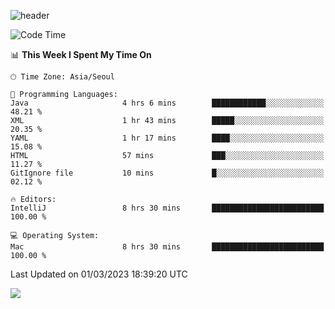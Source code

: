 ![header](https://capsule-render.vercel.app/api?type=Egg&color=timeAuto&height=300&section=header&text=PoPo&fontSize=90&animation=fadeIn)

  <!--START_SECTION:waka-->
![Code Time](http://img.shields.io/badge/Code%20Time-523%20hrs%2038%20mins-blue)

📊 **This Week I Spent My Time On** 

```text
🕑︎ Time Zone: Asia/Seoul

💬 Programming Languages: 
Java                     4 hrs 6 mins        ████████████░░░░░░░░░░░░░   48.21 % 
XML                      1 hr 43 mins        █████░░░░░░░░░░░░░░░░░░░░   20.35 % 
YAML                     1 hr 17 mins        ████░░░░░░░░░░░░░░░░░░░░░   15.08 % 
HTML                     57 mins             ███░░░░░░░░░░░░░░░░░░░░░░   11.27 % 
GitIgnore file           10 mins             █░░░░░░░░░░░░░░░░░░░░░░░░   02.12 % 

🔥 Editors: 
IntelliJ                 8 hrs 30 mins       █████████████████████████   100.00 % 

💻 Operating System: 
Mac                      8 hrs 30 mins       █████████████████████████   100.00 % 
```


 Last Updated on 01/03/2023 18:39:20 UTC
<!--END_SECTION:waka-->



<img src="https://capsule-render.vercel.app/api?type=Egg&color=timeAuto&height=300&section=footer&text=PoPo&fontSize=90&animation=fadeIn&reversal=true" />

